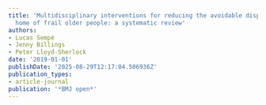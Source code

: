 ```yaml
---
title: 'Multidisciplinary interventions for reducing the avoidable displacement from
  home of frail older people: a systematic review'
authors:
- Lucas Sempé
- Jenny Billings
- Peter Lloyd-Sherlock
date: '2019-01-01'
publishDate: '2025-08-29T12:17:04.506936Z'
publication_types:
- article-journal
publication: '*BMJ open*'
---
```

